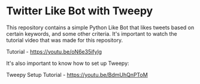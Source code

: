 # Twitter Like Bot with Tweepy

This repository contains a simple Python Like Bot that likes tweets based on certain keywords, and some other criteria. It's important to watch the tutorial video that was made for this repository.

Tutorial - https://youtu.be/oN6e35ifylg

It's also important to know how to set up Tweepy:

Tweepy Setup Tutorial - https://youtu.be/BdmUhQnPToM
